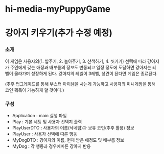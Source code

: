 # hi-media-myPuppyGame
# 강아지 키우기(추가 수정 예정)

### 소개
이 게임은 사용자의(1. 밥주기, 2. 놀아주기, 3. 산책하기, 4. 씻기기) 선택에 따라 강아지가
주인에게 갖는 애정과 배부름의 정보도 변동되고 일정 정도에 도달하면 강아지는 레벨이 올라가며 성장하게 된다.
강아지의 레벨이 3레벨, 성견이 된다면 게임은 종료된다.

(추후 업그레이드를 통해 부스터 아이템을 사는게 가능하고 사용자의 미니게임을 통해 코인 획득이 가능하게 할 것이다.)

### 구성
* Application : main 실행 파일
* Play : 기본 세팅 및 사용자 선택지 출력
* PlayUserDTO : 사용자의 이름(닉네임)과 보유 코인(추후 활용) 정보
* PlayUser : 사용자 선택에 따른 행동
* MyDogDTO : 강아지의 이름, 현재 받은 애정도 및 배부름 정보
* MyDog : 각 행동과 경우에따른 강아지 반응
